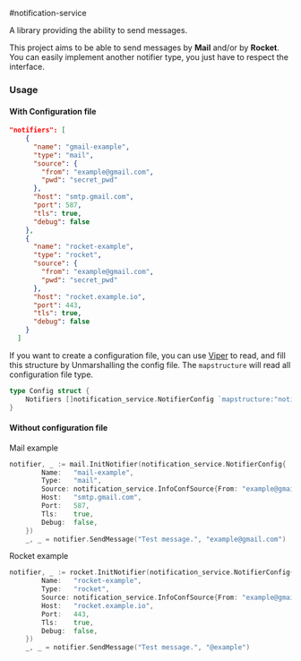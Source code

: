 #notification-service

A library providing the ability to send messages.

This project aims to be able to send messages by **Mail** and/or by **Rocket**.
You can easily implement another notifier type, you just have to respect the interface.

### Usage
#### With Configuration file
```json
"notifiers": [
    {
      "name": "gmail-example",
      "type": "mail",
      "source": {
        "from": "example@gmail.com",
        "pwd": "secret_pwd"
      },
      "host": "smtp.gmail.com",
      "port": 587,
      "tls": true,
      "debug": false
    },
    {
      "name": "rocket-example",
      "type": "rocket",
      "source": {
        "from": "example@gmail.com",
        "pwd": "secret_pwd"
      },
      "host": "rocket.example.io",
      "port": 443,
      "tls": true,
      "debug": false
    }
  ]
```
If you want to create a configuration file, you can use [Viper](https://github.com/spf13/viper#putting-values-into-viper) to read,
and fill this structure by Unmarshalling the config file. The `mapstructure` will read all configuration file type.
```go
type Config struct {
    Notifiers []notification_service.NotifierConfig `mapstructure:"notifiers"`
}
```

#### Without configuration file
Mail example
```go
notifier, _ := mail.InitNotifier(notification_service.NotifierConfig{
		Name:   "mail-example",
		Type:   "mail",
		Source: notification_service.InfoConfSource{From: "example@gmail.com", Pwd: "password"},
		Host:   "smtp.gmail.com",
		Port:   587,
		Tls:    true,
		Debug:  false,
	})
	_, _ = notifier.SendMessage("Test message.", "example@gmail.com")
```
Rocket example
```go
notifier, _ := rocket.InitNotifier(notification_service.NotifierConfig{
		Name:   "rocket-example",
		Type:   "rocket",
		Source: notification_service.InfoConfSource{From: "example@gmail.com", Pwd: "password"},
		Host:   "rocket.example.io",
		Port:   443,
		Tls:    true,
		Debug:  false,
	})
	_, _ = notifier.SendMessage("Test message.", "@example")
```
